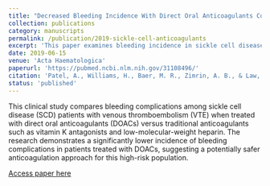 ```yaml
---
title: "Decreased Bleeding Incidence With Direct Oral Anticoagulants Compared to Vitamin K Antagonist and Low-Molecular-Weight Heparin in Patients With Sickle Cell Disease and Venous Thromboembolism"
collection: publications
category: manuscripts
permalink: /publication/2019-sickle-cell-anticoagulants
excerpt: 'This paper examines bleeding incidence in sickle cell disease patients with venous thromboembolism when treated with direct oral anticoagulants versus traditional anticoagulants.'
date: 2019-06-15
venue: 'Acta Haematologica'
paperurl: 'https://pubmed.ncbi.nlm.nih.gov/31108496/'
citation: 'Patel, A., Williams, H., Baer, M. R., Zimrin, A. B., & Law, J. Y. (2019). Decreased Bleeding Incidence With Direct Oral Anticoagulants Compared to Vitamin K Antagonist and Low-Molecular-Weight Heparin in Patients With Sickle Cell Disease and Venous Thromboembolism. <i>Acta Haematologica</i>, 142(4), 233-238. PMID: 31108496'
status: 'published'
---
```


This clinical study compares bleeding complications among sickle cell disease (SCD) patients with venous thromboembolism (VTE) when treated with direct oral anticoagulants (DOACs) versus traditional anticoagulants such as vitamin K antagonists and low-molecular-weight heparin. The research demonstrates a significantly lower incidence of bleeding complications in patients treated with DOACs, suggesting a potentially safer anticoagulation approach for this high-risk population.

[Access paper here](https://pubmed.ncbi.nlm.nih.gov/31108496/)
